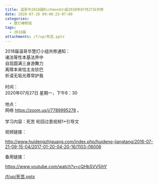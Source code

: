 ```yaml
---
title: 温哥华2018届Richmond小组2020年07月27日共修
date: 2020-07-26 09:48:23-07:00
categories:
  - 慧灯禅修班
tags:
  - 2018届
attachments: /f/up/死苦.pptx
---
```

2018届温哥华慧灯小组共修通知：\
诸法等性本基法界中\
自现圆满三身游舞力\
离障本来怙主龙钦巴\
祈请无垢光尊常护我\
\
时间：\
2020年07月27日 星期一，下午6：30\
\
地点：\
网络 <https://zoom.us/j/7789995278> 。\
\
学习内容：死苦 轮回过患视频1+引导文 

视频链接：

<!--StartFragment-->

<http://www.huidengzhiguang.com/index.php/huideng-jiangtang/2016-07-21-09-15-04/2017-01-20-04-20-16/1103-l16006>

<!--EndFragment-->

备用链接：

<!--StartFragment-->

<https://www.youtube.com/watch?v=cQHbSVV5jhY>

[/f/up/死苦.pptx](http://huidengchanxiu.net/hdv/f/up/死苦.pptx)